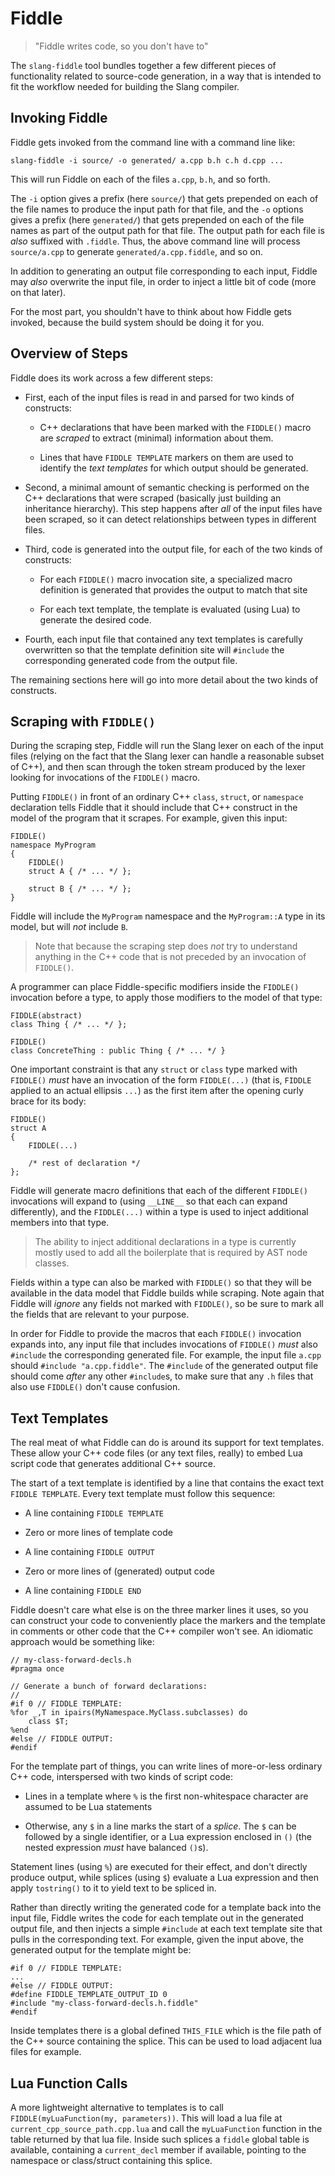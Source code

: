 Fiddle
======
> "Fiddle writes code, so you don't have to"

The `slang-fiddle` tool bundles together a few different pieces of functionality related to source-code generation, in a way that is intended to fit the workflow needed for building the Slang compiler.

Invoking Fiddle
---------------

Fiddle gets invoked from the command line with a command line like:

```
slang-fiddle -i source/ -o generated/ a.cpp b.h c.h d.cpp ...
```

This will run Fiddle on each of the files `a.cpp`, `b.h`, and so forth.

The `-i` option gives a prefix (here `source/`) that gets prepended on each of the file names to produce the input path for that file, and the `-o` options gives a prefix (here `generated/`) that gets prepended on each of the file names as part of the output path for that file. The output path for each file is *also* suffixed with `.fiddle`. Thus, the above command line will process `source/a.cpp` to generate `generated/a.cpp.fiddle`, and so on.

In addition to generating an output file corresponding to each input, Fiddle may *also* overwrite the input file, in order to inject a little bit of code (more on that later).

For the most part, you shouldn't have to think about how Fiddle gets invoked, because the build system should be doing it for you.

Overview of Steps
-----------------

Fiddle does its work across a few different steps:

* First, each of the input files is read in and parsed for two kinds of constructs:

    * C++ declarations that have been marked with the `FIDDLE()` macro are *scraped* to extract (minimal) information about them.

    * Lines that have `FIDDLE TEMPLATE` markers on them are used to identify the *text templates* for which output should be generated.

* Second, a minimal amount of semantic checking is performed on the C++ declarations that were scraped (basically just building an inheritance hierarchy). This step happens after *all* of the input files have been scraped, so it can detect relationships between types in different files.

* Third, code is generated into the output file, for each of the two kinds of constructs:

  * For each `FIDDLE()` macro invocation site, a specialized macro definition is generated that provides the output to match that site

  * For each text template, the template is evaluated (using Lua) to generate the desired code.

* Fourth, each input file that contained any text templates is carefully overwritten so that the template definition site will `#include` the corresponding generated code from the output file.

The remaining sections here will go into more detail about the two kinds of constructs.

Scraping with `FIDDLE()`
------------------------

During the scraping step, Fiddle will run the Slang lexer on each of the input files (relying on the fact that the Slang lexer can handle a reasonable subset of C++), and then scan through the token stream produced by the lexer looking for invocations of the `FIDDLE()` macro.

Putting `FIDDLE()` in front of an ordinary C++ `class`, `struct`, or `namespace` declaration tells Fiddle that it should include that C++ construct in the model of the program that it scrapes. For example, given this input:

```
FIDDLE()
namespace MyProgram
{
    FIDDLE()
    struct A { /* ... */ };

    struct B { /* ... */ };
}
```

Fiddle will include the `MyProgram` namespace and the `MyProgram::A` type in its model, but will *not* include `B`.

> Note that because the scraping step does *not* try to understand anything in the C++ code that is not preceded by an invocation of `FIDDLE()`.

A programmer can place Fiddle-specific modifiers inside the `FIDDLE()` invocation before a type, to apply those modifiers to the model of that type:

```
FIDDLE(abstract)
class Thing { /* ... */ };

FIDDLE()
class ConcreteThing : public Thing { /* ... */ }
```

One important constraint is that any `struct` or `class` type marked with `FIDDLE()` *must* have an invocation of the form `FIDDLE(...)` (that is, `FIDDLE` applied to an actual ellipsis `...`) as the first item after the opening curly brace for its body:

```
FIDDLE()
struct A
{
    FIDDLE(...)

    /* rest of declaration */
};
```

Fiddle will generate macro definitions that each of the different `FIDDLE()` invocations will expand to (using `__LINE__` so that each can expand differently), and the `FIDDLE(...)` within a type is used to inject additional members into that type.

> The ability to inject additional declarations in a type is currently mostly used to add all the boilerplate that is required by AST node classes.

Fields within a type can also be marked with `FIDDLE()` so that they will be available in the data model that Fiddle builds while scraping.
Note again that Fiddle will *ignore* any fields not marked with `FIDDLE()`, so be sure to mark all the fields that are relevant to your purpose.

In order for Fiddle to provide the macros that each `FIDDLE()` invocation expands into, any input file that includes invocations of `FIDDLE()` *must* also `#include` the corresponding generated file.
For example, the input file `a.cpp` should `#include "a.cpp.fiddle"`.
The `#include` of the generated output file should come *after* any other `#include`s, to make sure that any `.h` files that also use `FIDDLE()` don't cause confusion.

Text Templates
--------------

The real meat of what Fiddle can do is around its support for text templates. These allow your C++ code files (or any text files, really) to embed Lua script code that generates additional C++ source.

The start of a text template is identified by a line that contains the exact text `FIDDLE TEMPLATE`.
Every text template must follow this sequence:

* A line containing `FIDDLE TEMPLATE`

* Zero or more lines of template code

* A line containing `FIDDLE OUTPUT`

* Zero or more lines of (generated) output code

* A line containing `FIDDLE END`

Fiddle doesn't care what else is on the three marker lines it uses, so you can construct your code to conveniently place the markers and the template in comments or other code that the C++ compiler won't see.
An idiomatic approach would be something like:

```
// my-class-forward-decls.h
#pragma once

// Generate a bunch of forward declarations:
//
#if 0 // FIDDLE TEMPLATE:
%for _,T in ipairs(MyNamespace.MyClass.subclasses) do
    class $T;
%end
#else // FIDDLE OUTPUT:
#endif
```

For the template part of things, you can write lines of more-or-less ordinary C++ code, interspersed with two kinds of script code:

* Lines in a template where `%` is the first non-whitespace character are assumed to be Lua statements

* Otherwise, any `$` in a line marks the start of a *splice*. The `$` can be followed by a single identifier, or a Lua expression enclosed in `()` (the nested expression *must* have balanced `()`s).

Statement lines (using `%`) are executed for their effect, and don't directly produce output, while splices (using `$`) evaluate a Lua expression and then apply `tostring()` to it to yield text to be spliced in.

Rather than directly writing the generated code for a template back into the input file, Fiddle writes the code for each template out in the generated output file, and then injects a simple `#include` at each text template site that pulls in the corresponding text.
For example, given the input above, the generated output for the template might be:

```
#if 0 // FIDDLE TEMPLATE:
...
#else // FIDDLE OUTPUT:
#define FIDDLE_TEMPLATE_OUTPUT_ID 0
#include "my-class-forward-decls.h.fiddle"
#endif
```

Inside templates there is a global defined `THIS_FILE` which is the file path
of the C++ source containing the splice. This can be used to load adjacent lua
files for example.

Lua Function Calls
------------------

A more lightweight alternative to templates is to call
`FIDDLE(myLuaFunction(my, parameters))`. This will load a lua file at
`current_cpp_source_path.cpp.lua` and call the `myLuaFunction` function in the
table returned by that lua file. Inside such splices a `fiddle` global table is
available, containing a `current_decl` member if available, pointing to the
namespace or class/struct containing this splice.
